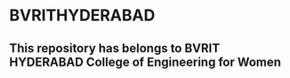# BVRITHYDERABAD

## This repository has belongs to BVRIT HYDERABAD College of Engineering for Women
